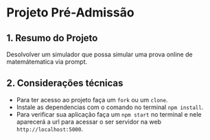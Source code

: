 
# Projeto Pré-Admissão 

## 1. Resumo do Projeto
 Desolvolver um simulador que possa simular uma prova online de matemátematica via prompt.


## 2. Considerações técnicas

   * Para ter acesso ao projeto faça um `fork` ou um `clone`.
   * Instale as dependencias com o comando no terminal `npm install`.
   * Para verificar sua aplicação faça um `npm start` no terminal e nele aparecerá  a url para acessar o ser servidor na web `http://localhost:5000`.
